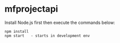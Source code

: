 # mfprojectapi

Install Node.js first then execute the commands below:

```
npm install 
npm start   - starts in development env

```

